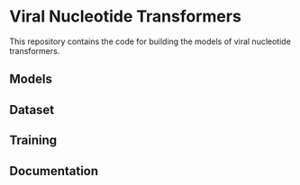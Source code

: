 # Viral Nucleotide Transformers
This repository contains the code for building the models of viral nucleotide transformers. 

## Models

## Dataset

## Training

## Documentation